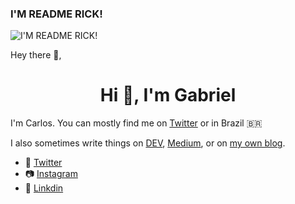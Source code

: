 ### I'M README RICK!
![I'M README RICK!](https://i.imgur.com/JMdZpkO.png)


Hey there 👋,	<h1 align="center">Hi 👋, I'm Gabriel</h1>


I'm Carlos. You can mostly find me on [Twitter](https://twitter.com/godrizilla) or in Brazil 🇧🇷	

I also sometimes write things on [DEV](https://dev.to/godrix), [Medium](https://medium.com/@godrix), or on [my own blog](https://godrix.github.io).


- 💬 [Twitter](https://twitter.com/godrizilla)
- 📷 [Instagram](instagram.com/godrizilla)	
- 💼 [Linkdin](https://www.linkedin.com/in/carlosgodri/)
